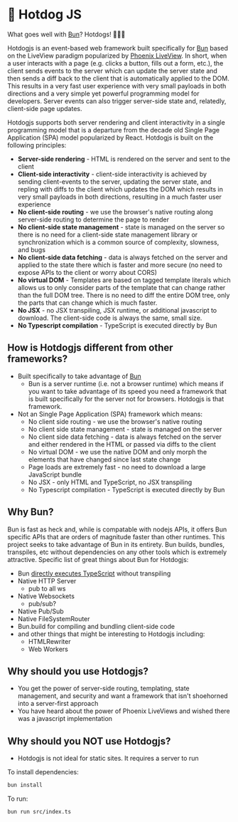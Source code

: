 # 🌭 Hotdog JS

What goes well with [Bun](https://bun.sh)? Hotdogs! 🌭🌭🌭

Hotdogjs is an event-based web framework built specifically for [Bun](https://bun.sh) based on the LiveView paradigm popularized by [Phoenix LiveView](https://hexdocs.pm/phoenix_live_view/Phoenix.LiveView.html).  In short, when a user interacts with a page (e.g. clicks a button, fills out a form, etc.), the client sends events to the server which can update the server state and then sends a diff back to the client that is automatically applied to the DOM.  This results in a very fast user experience with very small payloads in both directions and a very simple yet powerful programming model for developers.  Server events can also trigger server-side state and, relatedly, client-side page updates.

Hotdogjs supports both server rendering and client interactivity in a single programming model that is a departure from the decade old Single Page Application (SPA) model popularized by React.  Hotdogjs is built on the following principles:
 * **Server-side rendering** - HTML is rendered on the server and sent to the client
 * **Client-side interactivity** - client-side interactivity is achieved by sending client-events to the server, updating the server state, and repling with diffs to the client which updates the DOM which results in very small payloads in both directions, resulting in a much faster user experience
 * **No client-side routing** - we use the browser's native routing along server-side routing to determine the page to render
 * **No client-side state management** - state is managed on the server so there is no need for a client-side state management library or synchronization which is a common source of complexity, slowness, and bugs
 * **No client-side data fetching** - data is always fetched on the server and applied to the state there which is faster and more secure (no need to expose APIs to the client or worry about CORS)
 * **No virtual DOM** - Templates are based on tagged template literals which allows us to only consider parts of the template that can change rather than the full DOM tree.  There is no need to diff the entire DOM tree, only the parts that can change which is much faster.
 * **No JSX** - no JSX transpiling, JSX runtime, or additional javascript to download.  The client-side code is always the same, small size.
 * **No Typescript compilation** - TypeScript is executed directly by Bun

## How is Hotdogjs different from other frameworks?
 * Built specifically to take advantage of [Bun](https://bun.sh)
   * Bun is a server runtime (i.e. not a browser runtime) which means if you want to take advantage of its speed you need a framework that is built specifically for the server not for browsers.  Hotdogjs is that framework.
 * Not an Single Page Application (SPA) framework which means:
    * No client side routing - we use the browser's native routing
    * No client side state management - state is managed on the server
    * No client side data fetching - data is always fetched on the server and either rendered in the HTML or passed via diffs to the client
    * No virtual DOM - we use the native DOM and only morph the elements that have changed since last state change
    * Page loads are extremely fast - no need to download a large JavaScript bundle
    * No JSX - only HTML and TypeScript, no JSX transpiling
    * No Typescript compilation - TypeScript is executed directly by Bun

## Why Bun?
Bun is fast as heck and, while is compatable with nodejs APIs, it offers Bun specific APIs that are orders of magnitude faster than other runtimes. This project seeks to take advantage of Bun in its entirety. Bun builds, bundles, transpiles, etc without dependencies on any other tools which is extremely attractive. Specific list of great things about Bun for Hotdogjs:
 * Bun [directly executes TypeScript](https://bun.sh/docs/runtime/typescript#running-ts-files) without transpiling
 * Native HTTP Server
   * pub to all ws
 * Native Websockets
   * pub/sub?
 * Native Pub/Sub
 * Native FileSystemRouter
 * Bun.build for compiling and bundling client-side code
 * and other things that might be interesting to Hotdogjs including:
   * HTMLRewriter
   * Web Workers

## Why should you use Hotdogjs?
 * You get the power of server-side routing, templating, state management, and security and want a framework that isn't shoehorned into a server-first approach
 * You have heard about the power of Phoenix LiveViews and wished there was a javascript implementation

## Why should you NOT use Hotdogjs?
 * Hotdogjs is not ideal for static sites. It requires a server to run



To install dependencies:

```bash
bun install
```

To run:

```bash
bun run src/index.ts
```
